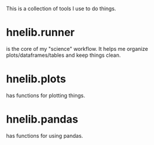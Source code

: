 This is a collection of tools I use to do things.

# hnelib.runner

is the core of my "science" workflow. It helps me organize plots/dataframes/tables and keep things clean.

# hnelib.plots

has functions for plotting things.

# hnelib.pandas

has functions for using pandas.

